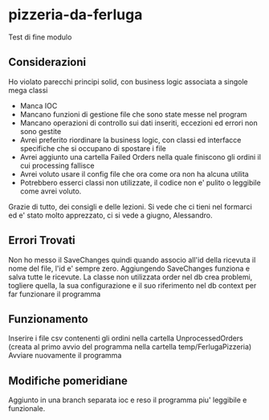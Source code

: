 # pizzeria-da-ferluga
Test di fine modulo
## Considerazioni

Ho violato parecchi principi solid, con business logic associata a singole mega classi  
- Manca IOC
- Mancano funzioni di gestione file che sono state messe nel program
- Mancano operazioni di controllo sui dati inseriti, eccezioni ed errori non sono gestite
- Avrei preferito riordinare la business logic, con classi ed interfacce specifiche che si occupano di spostare i file
- Avrei aggiunto una cartella Failed Orders nella quale finiscono gli ordini il cui processing fallisce
- Avrei voluto usare il config file che ora come ora non ha alcuna utilita
- Potrebbero esserci classi non utilizzate, il codice non e' pulito o leggibile come avrei voluto.

Grazie di tutto, dei consigli e delle lezioni. Si vede che ci tieni nel formarci ed e' stato molto apprezzato, ci si vede a giugno,
Alessandro.

## Errori Trovati

Non ho messo il SaveChanges quindi quando associo all'id della ricevuta il nome del file, l'id e' sempre zero. Aggiungendo SaveChanges funziona e salva tutte le ricevute.
La classe non utilizzata order nel db crea problemi, togliere quella, la sua configurazione e il suo riferimento nel db context per far funzionare il programma

## Funzionamento

Inserire i file csv contenenti gli ordini nella cartella UnprocessedOrders (creata al primo avvio del programma nella cartella temp/FerlugaPizzeria)
Avviare nuovamente il programma

## Modifiche pomeridiane

Aggiunto in una branch separata ioc e reso il programma piu' leggibile e funzionale. 
